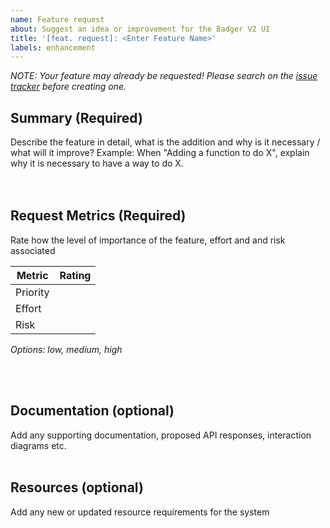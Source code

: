 ```yaml
---
name: Feature request
about: Suggest an idea or improvement for the Badger V2 UI
title: '[feat. request]: <Enter Feature Name>'
labels: enhancement
---
```


_NOTE: Your feature may already be requested!
Please search on the [issue tracker](../) before creating one._

## Summary (Required)

<!-- Summary of the Feature -->

Describe the feature in detail, what is the addition and why is it necessary / what will it improve? Example: When "Adding a function to do X", explain why it is necessary to have a way to do X.
<br/>
<br/>
<br/>

## Request Metrics (Required)

Rate how the level of importance of the feature, effort and and risk associated

| Metric   | Rating |
| -------- | ------ |
| Priority |        |
| Effort   |        |
| Risk     |        |

_Options: low, medium, high_

<br/>
<br/>

## Documentation (optional)

Add any supporting documentation, proposed API responses, interaction diagrams etc.
<br/>
<br/>

## Resources (optional)

Add any new or updated resource requirements for the system
<br/>
<br/>
